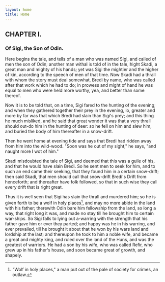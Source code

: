 ```yaml
---
layout: home
title: Home
---
```

## CHAPTER I. 
### Of Sigi, the Son of Odin.

Here begins the tale, and tells of a man who was named Sigi, and called of
men the son of Odin; another man withal is told of in the tale, hight
Skadi, a great man and mighty of his hands; yet was Sigi the mightier and
the higher of kin, according to the speech of men of that time. Now Skadi
had a thrall with whom the story must deal somewhat, Bredi by name, who
was called after that work which he had to do; in prowess and might of
hand he was equal to men who were held more worthy, yea, and better than
some thereof.

Now it is to be told that, on a time, Sigi fared to the hunting of the
evening; and when they gathered together their prey in the evening, lo,
greater and more by far was that which Bredi had slain than Sigi's prey;
and this thing he much misliked, and he said that great wonder it was that
a very thrall should out-do him in the hunting of deer: so he fell on him
and slew him, and buried the body of him thereafter in a snow-drift.

Then he went home at evening tide and says that Bredi had ridden away from
him into the wild-wood. "Soon was he out of my sight," he says, "and
naught more I wot of him."

Skadi misdoubted the tale of Sigi, and deemed that this was a guile of
his, and that he would have slain Bredi. So he sent men to seek for him,
and to such an end came their seeking, that they found him in a certain
snow-drift; then said Skadi, that men should call that snow-drift Bredi's
Drift from henceforth; and thereafter have folk followed, so that in such
wise they call every drift that is right great.

Thus it is well seen that Sigi has slain the thrall and murdered him; so
he is given forth to be a wolf in holy places[^1], and may no more abide
in the land with his father; therewith Odin bare him fellowship from the
land, so long a way, that right long it was, and made no stay till he
brought him to certain war-ships. So Sigi falls to lying out a-warring
with the strength that his father gave him or ever they parted; and happy
was he in his warring, and ever prevailed, till he brought it about that
he won by his wars land and lordship at the last; and thereupon he took to
him a noble wife, and became a great and mighty king, and ruled over the
land of the Huns, and was the greatest of warriors. He had a son by his
wife, who was called Refir, who grew up in his father's house, and soon
became great of growth, and shapely.

[^1]: "Wolf in holy places," a man put out of the pale of society for crimes, an outlaw.




[//begin]: # "Autogenerated link references for markdown compatibility"
[Exocore Installation Instructions|no code instructions]: <_articles/Exocore Installation Instructions> "Exocore Installation Instructions"
[Writing with Exocore Syntax|here]: <_articles/Writing with Exocore Syntax> "Writing with Exocore Syntax"
[Using your Exocore#Using Metadata|metadata section]: <_articles/Using your Exocore> "Using your Exocore"
[Exocore Installation Instructions#1. Deploy your own Exocore to the Web|here]: <_articles/Exocore Installation Instructions> "Exocore Installation Instructions"
[Writing with Exocore Syntax]: <_articles/Writing with Exocore Syntax> "Writing with Exocore Syntax"
[Exocore Installation Instructions#Create Github Account|documentation]: <_articles/Exocore Installation Instructions> "Exocore Installation Instructions"
[//end]: # "Autogenerated link references"
